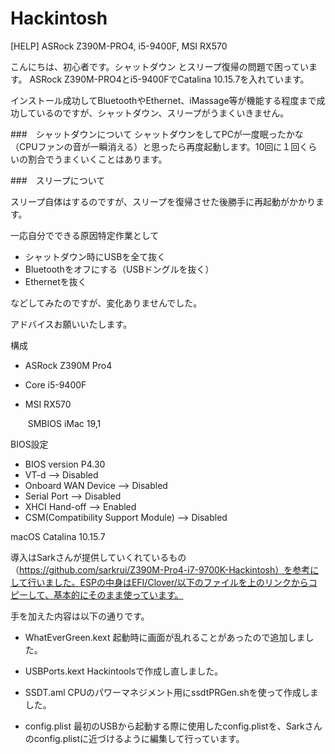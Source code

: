 # Hackintosh
[HELP] ASRock Z390M-PRO4, i5-9400F, MSI RX570

こんにちは、初心者です。シャットダウン とスリープ復帰の問題で困っています。 ASRock Z390M-PRO4とi5-9400FでCatalina 10.15.7を入れています。

インストール成功してBluetoothやEthernet、iMassage等が機能する程度まで成功しているのですが、シャットダウン、スリープがうまくいきません。

###　シャットダウンについて
シャットダウンをしてPCが一度眠ったかな（CPUファンの音が一瞬消える）と思ったら再度起動します。10回に１回くらいの割合でうまくいくことはあります。  

###　スリープについて

スリープ自体はするのですが、スリープを復帰させた後勝手に再起動がかかります。  

一応自分でできる原因特定作業として
 - シャットダウン時にUSBを全て抜く
 - Bluetoothをオフにする（USBドングルを抜く）
 - Ethernetを抜く

などしてみたのですが、変化ありませんでした。



アドバイスお願いいたします。  

構成

- ASRock Z390M Pro4

- Core i5-9400F

- MSI RX570

  ​	SMBIOS iMac 19,1



BIOS設定

- BIOS version P4.30
- VT-d --> Disabled
- Onboard WAN Device --> Disabled
- Serial Port --> Disabled
- XHCI Hand-off --> Enabled
- CSM(Compatibility Support Module) --> Disabled

macOS Catalina 10.15.7

導入はSarkさんが提供していくれているもの（https://github.com/sarkrui/Z390M-Pro4-i7-9700K-Hackintosh）を参考にして行いました。ESPの中身はEFI/Clover/以下のファイルを上のリンクからコピーして、基本的にそのまま使っています。

手を加えた内容は以下の通りです。

- WhatEverGreen.kext
  	起動時に画面が乱れることがあったので追加しました。

- USBPorts.kext
  	Hackintoolsで作成し直しました。
- SSDT.aml
  	CPUのパワーマネジメント用にssdtPRGen.shを使って作成しました。
- config.plist
  	最初のUSBから起動する際に使用したconfig.plistを、Sarkさんのconfig.plistに近づけるように編集して行っています。
  		
